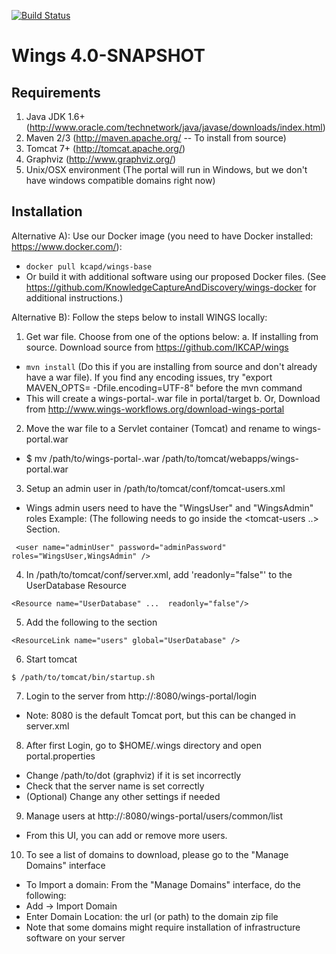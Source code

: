  [![Build Status](https://travis-ci.org/KnowledgeCaptureAndDiscovery/wings.svg?branch=master)](https://travis-ci.org/KnowledgeCaptureAndDiscovery/wings)

Wings 4.0-SNAPSHOT
==================

Requirements
------------
1. Java JDK 1.6+ (http://www.oracle.com/technetwork/java/javase/downloads/index.html)
2. Maven 2/3 (http://maven.apache.org/ -- To install from source)
3. Tomcat 7+ (http://tomcat.apache.org/)
4. Graphviz (http://www.graphviz.org/)
5. Unix/OSX environment (The portal will run in Windows, but we don't have windows 
compatible domains right now)

Installation
-------------
Alternative A): Use our Docker image (you need to have Docker installed: https://www.docker.com/):
 - `docker pull kcapd/wings-base`
 - Or build it with additional software using our proposed Docker files. (See https://github.com/KnowledgeCaptureAndDiscovery/wings-docker for additional instructions.)

Alternative B): Follow the steps below to install WINGS locally:
1. Get war file. Choose from one of the options below:
a. If installing from source. Download source from https://github.com/IKCAP/wings
 - `mvn install` (Do this if you are installing from source and don't already have a war file). If you find any encoding issues, try "export MAVEN_OPTS= -Dfile.encoding=UTF-8" before the mvn command
 - This will create a wings-portal-<version>.war file in portal/target
b. Or, Download from http://www.wings-workflows.org/download-wings-portal

2. Move the war file to a Servlet container (Tomcat) and rename to wings-portal.war
 - $ mv /path/to/wings-portal-<version>.war /path/to/tomcat/webapps/wings-portal.war

3. Setup an admin user in /path/to/tomcat/conf/tomcat-users.xml
 - Wings admin users need to have the "WingsUser" and "WingsAdmin" roles
Example: (The following needs to go inside the <tomcat-users ..> Section.

` <user name="adminUser" password="adminPassword" roles="WingsUser,WingsAdmin" />`

4. In /path/to/tomcat/conf/server.xml, add 'readonly="false"' to the UserDatabase Resource 

 `<Resource name="UserDatabase" ...  readonly="false"/>`

5. Add the following to the <Context> section
 
 `<ResourceLink name="users" global="UserDatabase" />`

6. Start tomcat

 `$ /path/to/tomcat/bin/startup.sh`

7. Login to the server from http://<your-server-name>:8080/wings-portal/login
 - Note: 8080 is the default Tomcat port, but this can be changed in server.xml

8. After first Login, go to $HOME/.wings directory and open portal.properties
 - Change /path/to/dot (graphviz) if it is set incorrectly
 - Check that the server name is set correctly
 - (Optional) Change any other settings if needed

9. Manage users at http://<your-server-name>:8080/wings-portal/users/common/list
 - From this UI, you can add or remove more users.

10. To see a list of domains to download, please go to the "Manage Domains" interface
 - To Import a domain: From the "Manage Domains" interface, do the following:
 - Add -> Import Domain
 - Enter Domain Location: the url (or path) to the domain zip file
 - Note that some domains might require installation of infrastructure software on your server
